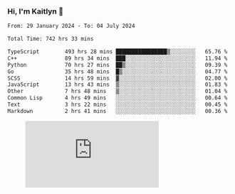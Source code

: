 ### Hi, I'm Kaitlyn 👋
<!--START_SECTION:waka-->

```txt
From: 29 January 2024 - To: 04 July 2024

Total Time: 742 hrs 33 mins

TypeScript        493 hrs 28 mins ████████████████▒░░░░░░░░   65.76 %
C++               89 hrs 34 mins  ███░░░░░░░░░░░░░░░░░░░░░░   11.94 %
Python            70 hrs 27 mins  ██▒░░░░░░░░░░░░░░░░░░░░░░   09.39 %
Go                35 hrs 48 mins  █▒░░░░░░░░░░░░░░░░░░░░░░░   04.77 %
SCSS              14 hrs 59 mins  ▓░░░░░░░░░░░░░░░░░░░░░░░░   02.00 %
JavaScript        13 hrs 43 mins  ▒░░░░░░░░░░░░░░░░░░░░░░░░   01.83 %
Other             7 hrs 48 mins   ▒░░░░░░░░░░░░░░░░░░░░░░░░   01.04 %
Common Lisp       4 hrs 49 mins   ░░░░░░░░░░░░░░░░░░░░░░░░░   00.64 %
Text              3 hrs 22 mins   ░░░░░░░░░░░░░░░░░░░░░░░░░   00.45 %
Markdown          2 hrs 41 mins   ░░░░░░░░░░░░░░░░░░░░░░░░░   00.36 %
```

<!--END_SECTION:waka-->

<figure><embed src="https://wakatime.com/share/@018d58bc-3d22-46c9-b2d7-4ed36fb8172d/243b5d9b-77cd-4133-89ff-dcc8f225fa18.svg"></embed></figure>
